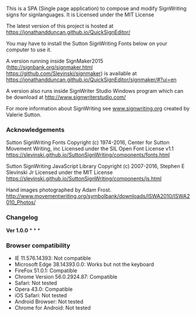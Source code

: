 This is a SPA (Single page application) to compose and modify SignWriting signs for signlanguages.
It is Licensed under the MIT License

The latest version of this project is hosted at https://jonathandduncan.github.io/QuickSignEditor/

You may have to install the Sutton SignWriting Fonts below on your computer to use it.

A version running inside SignMaker2015 (http://signbank.org/signmaker.html https://github.com/Slevinski/signmaker) is available at https://jonathandduncan.github.io/QuickSignEditor/signmaker/#?ui=en

A version also runs inside SignWriter Studio Windows program which can be download at http://www.signwriterstudio.com/

For more information about SignWriting see www.signwriting.org created by Valerie Sutton.

### Acknowledgements

Sutton SignWriting Fonts
Copyright (c) 1974-2016, Center for Sutton Movement Writing, inc
Licensed under the SIL Open Font License v1.1
https://slevinski.github.io/SuttonSignWriting/components/fonts.html

Sutton SignWriting JavaScript Library
Copyright (c) 2007-2016, Stephen E Slevinski Jr
Licensed under the MIT License
https://slevinski.github.io/SuttonSignWriting/components/js.html

Hand images photographed by Adam Frost.
http://www.movementwriting.org/symbolbank/downloads/ISWA2010/ISWA2010_Photos/

### Changelog

**Ver 1.0.0**
* 
* 
* 

### Browser compatibility
* IE 11.576.14393:   Not compatible
* Microsoft Edge 38.14393.0.0:  Works but not the keyboard
* FireFox 51.0.1: Compatible
* Chrome Version 56.0.2924.87: Compatible
* Safari: Not tested
* Opera 43.0: Compatible
* iOS Safari: Not tested
* Android Browser: Not tested
* Chrome for Android: Not tested